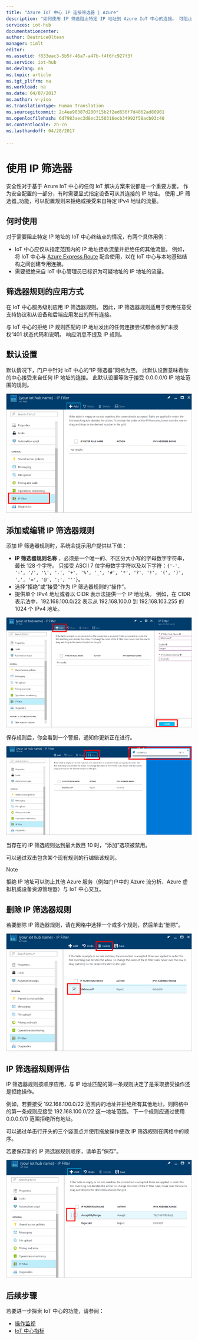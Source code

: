 ```yaml
---
title: "Azure IoT 中心 IP 连接筛选器 | Azure"
description: "如何使用 IP 筛选阻止特定 IP 地址到 Azure IoT 中心的连接。 可阻止来自单独 IP 地址或 IP 地址范围的连接。"
services: iot-hub
documentationcenter: 
author: BeatriceOltean
manager: timlt
editor: 
ms.assetid: f833eac3-5b5f-46a7-a47b-f4f6fc927f3f
ms.service: iot-hub
ms.devlang: na
ms.topic: article
ms.tgt_pltfrm: na
ms.workload: na
ms.date: 04/07/2017
ms.author: v-yiso
ms.translationtype: Human Translation
ms.sourcegitcommit: 2c4ee90387d280f15b2f2ed656f7d4862ad80901
ms.openlocfilehash: 6d7983aec3d8ec3150316ecb34992f58acb03c48
ms.contentlocale: zh-cn
ms.lasthandoff: 04/28/2017

---
```


# <a name="use-ip-filters"></a>使用 IP 筛选器

安全性对于基于 Azure IoT 中心的任何 IoT 解决方案来说都是一个重要方面。 作为安全配置的一部分，有时需要显式指定设备可从其连接的 IP 地址。 使用 _IP 筛选器_功能，可以配置规则来拒绝或接受来自特定 IPv4 地址的流量。

## <a name="when-to-use"></a>何时使用

对于需要阻止特定 IP 地址的 IoT 中心终结点的情况，有两个具体用例：

- IoT 中心应仅从指定范围内的 IP 地址接收流量并拒绝任何其他流量。 例如，将 IoT 中心与 [Azure Express Route] 配合使用，以在 IoT 中心与本地基础结构之间创建专用连接。
- 需要拒绝来自 IoT 中心管理员已标识为可疑地址的 IP 地址的流量。

## <a name="how-filter-rules-are-applied"></a>筛选器规则的应用方式

在 IoT 中心服务级别应用 IP 筛选器规则。 因此，IP 筛选器规则适用于使用任意受支持协议和从设备和后端应用发出的所有连接。

与 IoT 中心的拒绝 IP 规则匹配的 IP 地址发出的任何连接尝试都会收到“未授权”401 状态代码和说明。 响应消息不提及 IP 规则。

## <a name="default-setting"></a>默认设置

默认情况下，门户中针对 IoT 中心的“IP 筛选器”网格为空。 此默认设置意味着你的中心接受来自任何 IP 地址的连接。 此默认设置等效于接受 0.0.0.0/0 IP 地址范围的规则。

![IoT 中心默认 IP 筛选器设置][img-ip-filter-default]

## <a name="add-or-edit-an-ip-filter-rule"></a>添加或编辑 IP 筛选器规则

添加 IP 筛选器规则时，系统会提示用户提供以下值：

- **IP 筛选器规则名称** ，必须是一个唯一的、不区分大小写的字母数字字符串，最长 128 个字符。 只接受 ASCII 7 位字母数字字符以及以下字符：`{'-', ':', '/', '\', '.', '+', '%', '_', '#', '*', '?', '!', '(', ')', ',', '=', '@', ';', '''}`。
- 选择“拒绝”或“接受”作为 IP 筛选器规则的“操作”。
- 提供单个 IPv4 地址或者以 CIDR 表示法提供一个 IP 地址块。 例如，在 CIDR 表示法中，192.168.100.0/22 表示从 192.168.100.0 到 192.168.103.255 的 1024 个 IPv4 地址。

![向 IoT 中心添加 IP 筛选规则][img-ip-filter-add-rule]

保存规则后，你会看到一个警报，通知你更新正在进行。

![关于保存 IP 筛选规则的通知][img-ip-filter-save-new-rule]

当存在的 IP 筛选规则达到最大数目 10 时，“添加”选项被禁用。

可以通过双击包含某个现有规则的行编辑该规则。

> [!NOTE]
> 拒绝 IP 地址可以防止其他 Azure 服务（例如门户中的 Azure 流分析、Azure 虚拟机或设备资源管理器）与 IoT 中心交互。

## <a name="delete-an-ip-filter-rule"></a>删除 IP 筛选器规则

若要删除 IP 筛选器规则，请在网格中选择一个或多个规则，然后单击“删除”。

![删除 IoT 中心 IP 筛选规则][img-ip-filter-delete-rule]

## <a name="ip-filter-rule-evaluation"></a>IP 筛选器规则评估

IP 筛选器规则按顺序应用，与 IP 地址匹配的第一条规则决定了是采取接受操作还是拒绝操作。

例如，若要接受 192.168.100.0/22 范围内的地址并拒绝所有其他地址，则网格中的第一条规则应接受 192.168.100.0/22 这一地址范围。 下一个规则应通过使用 0.0.0.0/0 范围拒绝所有地址。

可以通过单击行开头的三个竖直点并使用拖放操作更改 IP 筛选规则在网格中的顺序。

若要保存新的 IP 筛选器规则顺序，请单击“保存”。

![更改 IoT 中心 IP 筛选规则的顺序][img-ip-filter-rule-order]

## <a name="next-steps"></a>后续步骤

若要进一步探索 IoT 中心的功能，请参阅：

- [操作监视][lnk-monitor]
- [IoT 中心指标][lnk-metrics]

<!-- Images -->
[img-ip-filter-default]: ./media/iot-hub-ip-filtering/ip-filter-default.png
[img-ip-filter-add-rule]: ./media/iot-hub-ip-filtering/ip-filter-add-rule.png
[img-ip-filter-save-new-rule]: ./media/iot-hub-ip-filtering/ip-filter-save-new-rule.png
[img-ip-filter-delete-rule]: ./media/iot-hub-ip-filtering/ip-filter-delete-rule.png
[img-ip-filter-rule-order]: ./media/iot-hub-ip-filtering/ip-filter-rule-order.png

<!-- Links -->

[IoT Hub Developer Guide]: ./iot-hub-devguide.md
[Azure Express Route]:  ../expressroute/expressroute-faqs.md#supported-services

[lnk-monitor]: ./iot-hub-operations-monitoring.md
[lnk-metrics]: ./iot-hub-metrics.md
